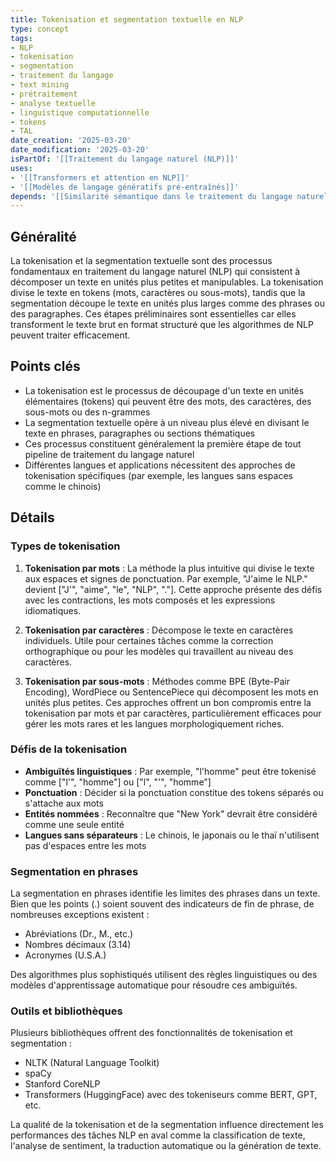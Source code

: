 ```yaml
---
title: Tokenisation et segmentation textuelle en NLP
type: concept
tags:
- NLP
- tokenisation
- segmentation
- traitement du langage
- text mining
- prétraitement
- analyse textuelle
- linguistique computationnelle
- tokens
- TAL
date_creation: '2025-03-20'
date_modification: '2025-03-20'
isPartOf: '[[Traitement du langage naturel (NLP)]]'
uses:
- '[[Transformers et attention en NLP]]'
- '[[Modèles de langage génératifs pré-entraînés]]'
depends: '[[Similarité sémantique dans le traitement du langage naturel]]'
---
```

## Généralité

La tokenisation et la segmentation textuelle sont des processus fondamentaux en traitement du langage naturel (NLP) qui consistent à décomposer un texte en unités plus petites et manipulables. La tokenisation divise le texte en tokens (mots, caractères ou sous-mots), tandis que la segmentation découpe le texte en unités plus larges comme des phrases ou des paragraphes. Ces étapes préliminaires sont essentielles car elles transforment le texte brut en format structuré que les algorithmes de NLP peuvent traiter efficacement.

## Points clés

- La tokenisation est le processus de découpage d'un texte en unités élémentaires (tokens) qui peuvent être des mots, des caractères, des sous-mots ou des n-grammes
- La segmentation textuelle opère à un niveau plus élevé en divisant le texte en phrases, paragraphes ou sections thématiques
- Ces processus constituent généralement la première étape de tout pipeline de traitement du langage naturel
- Différentes langues et applications nécessitent des approches de tokenisation spécifiques (par exemple, les langues sans espaces comme le chinois)

## Détails

### Types de tokenisation

1. **Tokenisation par mots** : La méthode la plus intuitive qui divise le texte aux espaces et signes de ponctuation. Par exemple, "J'aime le NLP." devient ["J'", "aime", "le", "NLP", "."]. Cette approche présente des défis avec les contractions, les mots composés et les expressions idiomatiques.

2. **Tokenisation par caractères** : Décompose le texte en caractères individuels. Utile pour certaines tâches comme la correction orthographique ou pour les modèles qui travaillent au niveau des caractères.

3. **Tokenisation par sous-mots** : Méthodes comme BPE (Byte-Pair Encoding), WordPiece ou SentencePiece qui décomposent les mots en unités plus petites. Ces approches offrent un bon compromis entre la tokenisation par mots et par caractères, particulièrement efficaces pour gérer les mots rares et les langues morphologiquement riches.

### Défis de la tokenisation

- **Ambiguïtés linguistiques** : Par exemple, "l'homme" peut être tokenisé comme ["l'", "homme"] ou ["l", "'", "homme"]
- **Ponctuation** : Décider si la ponctuation constitue des tokens séparés ou s'attache aux mots
- **Entités nommées** : Reconnaître que "New York" devrait être considéré comme une seule entité
- **Langues sans séparateurs** : Le chinois, le japonais ou le thaï n'utilisent pas d'espaces entre les mots

### Segmentation en phrases

La segmentation en phrases identifie les limites des phrases dans un texte. Bien que les points (.) soient souvent des indicateurs de fin de phrase, de nombreuses exceptions existent :
- Abréviations (Dr., M., etc.)
- Nombres décimaux (3.14)
- Acronymes (U.S.A.)

Des algorithmes plus sophistiqués utilisent des règles linguistiques ou des modèles d'apprentissage automatique pour résoudre ces ambiguïtés.

### Outils et bibliothèques

Plusieurs bibliothèques offrent des fonctionnalités de tokenisation et segmentation :
- NLTK (Natural Language Toolkit)
- spaCy
- Stanford CoreNLP
- Transformers (HuggingFace) avec des tokeniseurs comme BERT, GPT, etc.

La qualité de la tokenisation et de la segmentation influence directement les performances des tâches NLP en aval comme la classification de texte, l'analyse de sentiment, la traduction automatique ou la génération de texte.